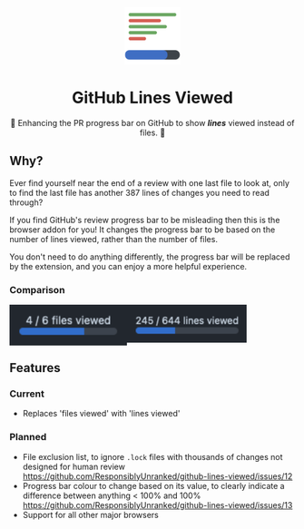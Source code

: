 <div align="center">
  <img width="100" src="assets/1024.png"/>
  <h1>GitHub Lines Viewed</h1>
  <p>🔎 Enhancing the PR progress bar on GitHub to show <em><strong>lines</strong></em> viewed instead of files. 📝</p>
</div>

## Why?

Ever find yourself near the end of a review with one last file to look at,
only to find the last file has another 387 lines of changes you need to read through?

If you find GitHub's review progress bar to be misleading then this is the
browser addon for you! It changes the progress bar to be based on the number of lines
viewed, rather than the number of files.

You don't need to do anything differently, the progress bar will be replaced by the
extension, and you can enjoy a more helpful experience.

### Comparison

<img align="left" width="207" src="assets/before.png"/>
<img align="centre" width="211" src="assets/after.png"/>

## Features

### Current

- Replaces 'files viewed' with 'lines viewed'

### Planned

- File exclusion list, to ignore `.lock` files with thousands of changes not designed
for human review https://github.com/ResponsiblyUnranked/github-lines-viewed/issues/12
- Progress bar colour to change based on its value, to clearly indicate a difference
between anything < 100% and 100% https://github.com/ResponsiblyUnranked/github-lines-viewed/issues/13
- Support for all other major browsers
